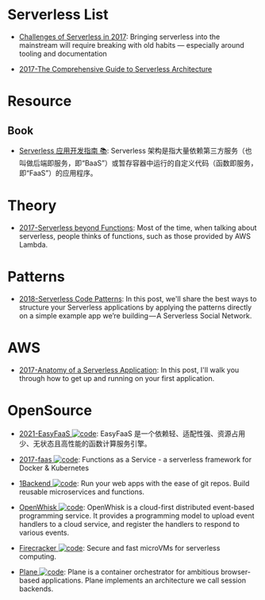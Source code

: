 # Serverless List

- [Challenges of Serverless in 2017](https://read.acloud.guru/challenges-of-serverless-in-2017-1086275165ec#.s7q05y9z6): Bringing serverless into the mainstream will require breaking with old habits — especially around tooling and documentation

- [2017-The Comprehensive Guide to Serverless Architecture](https://www.simform.com/serverless-architecture-guide/)

# Resource

## Book

- [Serverless 应用开发指南 📚](https://serverless.ink/): Serverless 架构是指大量依赖第三方服务（也叫做后端即服务，即“BaaS”）或暂存容器中运行的自定义代码（函数即服务，即“FaaS”）的应用程序。

# Theory

- [2017-Serverless beyond Functions](https://medium.com/cloud-academy-inc/serverless-beyond-functions-cd81ee4c6b8d): Most of the time, when talking about serverless, people thinks of functions, such as those provided by AWS Lambda.

# Patterns

- [2018-Serverless Code Patterns](https://serverless.com/blog/serverless-architecture-code-patterns/): In this post, we'll share the best ways to structure your Serverless applications by applying the patterns directly on a simple example app we’re building — A Serverless Social Network.

# AWS

- [2017-Anatomy of a Serverless Application](https://serverless.com/blog/anatomy-of-a-serverless-app/): In this post, I'll walk you through how to get up and running on your first application.

# OpenSource

- [2021-EasyFaaS ![code](https://shorturl.at/dlxyK)](https://github.com/baidu/EasyFaaS): EasyFaaS 是一个依赖轻、适配性强、资源占用少、无状态且高性能的函数计算服务引擎。

- [2017-faas ![code](https://shorturl.at/dlxyK)](https://github.com/alexellis/faas): Functions as a Service - a serverless framework for Docker & Kubernetes

- [1Backend ![code](https://shorturl.at/dlxyK)](https://github.com/1backend/1backend): Run your web apps with the ease of git repos. Build reusable microservices and functions.

- [OpenWhisk ![code](https://shorturl.at/dlxyK)](https://github.com/apache/incubator-openwhisk): OpenWhisk is a cloud-first distributed event-based programming service. It provides a programming model to upload event handlers to a cloud service, and register the handlers to respond to various events.

- [Firecracker ![code](https://shorturl.at/dlxyK)](https://github.com/firecracker-microvm/firecracker): Secure and fast microVMs for serverless computing.

- [Plane ![code](https://shorturl.at/dlxyK)](https://github.com/drifting-in-space/plane): Plane is a container orchestrator for ambitious browser-based applications. Plane implements an architecture we call session backends.
